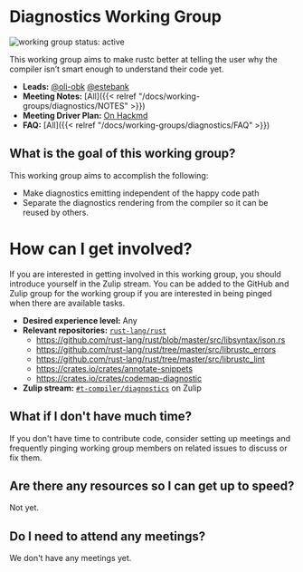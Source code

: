 # Diagnostics Working Group
![working group status: active][status]

This working group aims to make rustc better at telling the user
why the compiler isn’t smart enough to understand their code yet.

- **Leads:** [@oli-obk][oli-obk] [@estebank][estebank]
- **Meeting Notes:** [All]({{< relref "/docs/working-groups/diagnostics/NOTES" >}})
- **Meeting Driver Plan:** [On Hackmd](https://hackmd.io/T9yQwLQ0SIOguR1auo3SHQ)
- **FAQ:** [All]({{< relref "/docs/working-groups/diagnostics/FAQ" >}})

[oli-obk]: https://github.com/oli-obk
[estebank]: https://github.com/estebank
[status]: https://img.shields.io/badge/status-active-brightgreen.svg?style=for-the-badge

## What is the goal of this working group?
This working group aims to accomplish the following:

- Make diagnostics emitting independent of the happy code path
- Separate the diagnostics rendering from the compiler so it can be reused by others.

# How can I get involved?
If you are interested in getting involved in this working group, you should introduce yourself
in the Zulip stream. You can be added to the GitHub and Zulip
group for the working group if you are interested in being pinged when there are available tasks.

- **Desired experience level:** Any
- **Relevant repositories:** [`rust-lang/rust`][repo]
    - https://github.com/rust-lang/rust/blob/master/src/libsyntax/json.rs
    - https://github.com/rust-lang/rust/tree/master/src/librustc_errors
    - https://github.com/rust-lang/rust/tree/master/src/librustc_lint
    - https://crates.io/crates/annotate-snippets
    - https://crates.io/crates/codemap-diagnostic
- **Zulip stream:** [`#t-compiler/diagnostics`][zulip] on Zulip

[repo]: https://github.com/rust-lang/rust
[zulip]: https://rust-lang.zulipchat.com/#narrow/stream/147480-t-compiler.2Fwg-diagnostics

## What if I don't have much time?
If you don't have time to contribute code, consider setting up meetings and frequently pinging
working group members on related issues to discuss or fix them.

## Are there any resources so I can get up to speed?
Not yet.

## Do I need to attend any meetings?
We don't have any meetings yet.